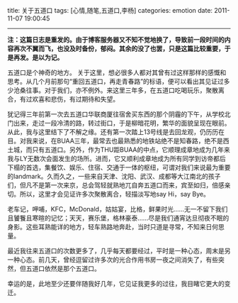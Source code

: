 title: 关于五道口
tags: [心情,随笔,五道口,李杨]
categories: emotion
date: 2011-11-07 19:00:45

---

**注：这篇日志是重发的。由于博客服务器又不知不觉地换了，导致前一段时间的内容再次不翼而飞，也没及时备份，郁闷。其余的没了也罢，只是这篇比较重要，于是再发。是以为记。**

五道口是个神奇的地方。 关于这里，想必很多人都对其曾有过这样那样的感慨和思考。从几个月前那句“重回五道口，再走青春路”的标语，便可以看出其见证过多少沧桑往事。对于我们，亦不例外。来这里三年多，在五道口吃喝玩乐，聚散离合，有过欢喜和悲伤，有过期待和失望。

犹记得三年前第一次去五道口华联商厦往宿舍买东西的那个阴霾的下午，从学校北门出来，走过一段冷清的路，转过街口，于是柳暗花明，繁华的面貌呈现在眼前。从此，我与这里结下了不解之缘。还有第一次踏上13号线是去回龙观，仍历历在目。对我来说，在BUAA三年，最常去也最熟悉的地铁站绝不是知春路，绝不是西土城，而只有五道口。另外，作为THU距BUAA的中点，它顺理成章地成为几年来我与LY无数次会面发生的场所。进而，它又顺利成章地成为所有同学到访帝都后下榻的首选，集餐饮、娱乐、住宿、交通于一体的枢纽，可谓对我们来说最为重要的landmark。久而久之，一些来自天津、沈阳、武汉、成都等大江南北的孩子们，但凡不是第一次来京，总会驾轻就熟地兀自奔五道口而来，宾至如归，倍感亲切。所以，这里才会见证许多次聚散离合，轻描淡写地say Hi，say Bye。

老车记，呷哺，KFC，McDonald，姑姑宴，比格，鲜果时光……无一不留下我们且饕餮且寒暄的记忆；天天，赛乐堡，格林豪泰……尽是我们通宵达旦彻夜不眠的身影。这些耳熟能详的地方，轻车熟路地奔赴，当时只道是寻常，不知来日何思量。

最近我往来五道口的次数更多了，几乎每天都要经过，平时是一种心态，周末是另一种心态。前几天，曾经逗留过许多次的光合作用书房一夜之间消失了，有些突然，但五道口依然是那个五道口。

幸运的是，此地至少还要伴随我好几年，它见证我更多的过往，我目睹它更大的变迁。
